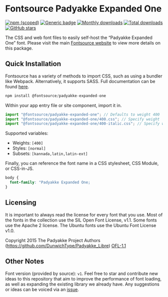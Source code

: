 # Fontsource Padyakke Expanded One

[![npm (scoped)](https://img.shields.io/npm/v/@fontsource/padyakke-expanded-one?color=brightgreen)](https://www.npmjs.com/package/@fontsource/padyakke-expanded-one) [![Generic badge](https://img.shields.io/badge/fontsource-passing-brightgreen)](https://github.com/fontsource/fontsource) [![Monthly downloads](https://badgen.net/npm/dm/@fontsource/padyakke-expanded-one)](https://github.com/fontsource/fontsource) [![Total downloads](https://badgen.net/npm/dt/@fontsource/padyakke-expanded-one)](https://github.com/fontsource/fontsource) [![GitHub stars](https://img.shields.io/github/stars/fontsource/fontsource.svg?style=social&label=Star)](https://github.com/fontsource/fontsource/stargazers)

The CSS and web font files to easily self-host the “Padyakke Expanded One” font. Please visit the main [Fontsource website](https://fontsource.org/fonts/padyakke-expanded-one) to view more details on this package.

## Quick Installation

Fontsource has a variety of methods to import CSS, such as using a bundler like Webpack. Alternatively, it supports SASS. Full documentation can be found [here](https://fontsource.org/docs/introduction).

```javascript
npm install @fontsource/padyakke-expanded-one
```

Within your app entry file or site component, import it in.

```javascript
import "@fontsource/padyakke-expanded-one"; // Defaults to weight 400
import "@fontsource/padyakke-expanded-one/400.css"; // Specify weight
import "@fontsource/padyakke-expanded-one/400-italic.css"; // Specify weight and style

```

Supported variables:
- Weights: `[400]`
- Styles: `[normal]`
- Subsets: `[kannada,latin,latin-ext]`

Finally, you can reference the font name in a CSS stylesheet, CSS Module, or CSS-in-JS.

```css
body {
  font-family: "Padyakke Expanded One;
}
```

## Licensing
It is important to always read the license for every font that you use.
Most of the fonts in the collection use the SIL Open Font License, v1.1. Some fonts use the Apache 2 license. The Ubuntu fonts use the Ubuntu Font License v1.0.

Copyright 2015 The Padyakke Project Authors (https://github.com/DunwichType/Padyakke_Libre)
[OFL-1.1](http://scripts.sil.org/OFL)

## Other Notes
Font version (provided by source): `v1`.
Feel free to star and contribute new ideas to this repository that aim to improve the performance of font loading, as well as expanding the existing library we already have. Any suggestions or ideas can be voiced via an [issue](https://github.com/fontsource/fontsource/issues).